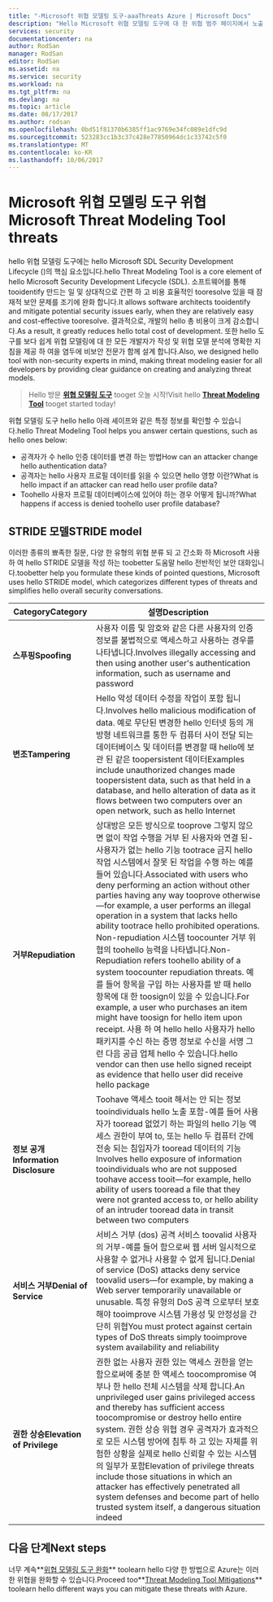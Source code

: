 ```yaml
---
title: "-Microsoft 위협 모델링 도구-aaaThreats Azure | Microsoft Docs"
description: "Hello Microsoft 위협 모델링 도구에 대 한 위협 범주 페이지에서 노출 하는 모든 범주를 포함 하 위협 생성 됩니다."
services: security
documentationcenter: na
author: RodSan
manager: RodSan
editor: RodSan
ms.assetid: na
ms.service: security
ms.workload: na
ms.tgt_pltfrm: na
ms.devlang: na
ms.topic: article
ms.date: 08/17/2017
ms.author: rodsan
ms.openlocfilehash: 0bd51f81370b6385ff1ac9769e34fc089e1dfc9d
ms.sourcegitcommit: 523283cc1b3c37c428e77850964dc1c33742c5f0
ms.translationtype: MT
ms.contentlocale: ko-KR
ms.lasthandoff: 10/06/2017
---
```

# <a name="microsoft-threat-modeling-tool-threats"></a><span data-ttu-id="d669b-103">Microsoft 위협 모델링 도구 위협</span><span class="sxs-lookup"><span data-stu-id="d669b-103">Microsoft Threat Modeling Tool threats</span></span>

<span data-ttu-id="d669b-104">hello 위협 모델링 도구에는 hello Microsoft SDL Security Development Lifecycle ()의 핵심 요소입니다.</span><span class="sxs-lookup"><span data-stu-id="d669b-104">hello Threat Modeling Tool is a core element of hello Microsoft Security Development Lifecycle (SDL).</span></span> <span data-ttu-id="d669b-105">소프트웨어를 통해 tooidentify 만드는 일 및 상대적으로 간편 하 고 비용 효율적인 tooresolve 있을 때 잠재적 보안 문제를 조기에 완화 합니다.</span><span class="sxs-lookup"><span data-stu-id="d669b-105">It allows software architects tooidentify and mitigate potential security issues early, when they are relatively easy and cost-effective tooresolve.</span></span> <span data-ttu-id="d669b-106">결과적으로, 개발의 hello 총 비용이 크게 감소합니다.</span><span class="sxs-lookup"><span data-stu-id="d669b-106">As a result, it greatly reduces hello total cost of development.</span></span> <span data-ttu-id="d669b-107">또한 hello 도구를 보다 쉽게 위협 모델링에 대 한 모든 개발자가 작성 및 위협 모델 분석에 명확한 지침을 제공 하 여을 염두에 비보안 전문가 함께 설계 합니다.</span><span class="sxs-lookup"><span data-stu-id="d669b-107">Also, we designed hello tool with non-security experts in mind, making threat modeling easier for all developers by providing clear guidance on creating and analyzing threat models.</span></span>

> <span data-ttu-id="d669b-108">Hello 방문  **[위협 모델링 도구](./azure-security-threat-modeling-tool.md)**  tooget 오늘 시작!</span><span class="sxs-lookup"><span data-stu-id="d669b-108">Visit hello **[Threat Modeling Tool](./azure-security-threat-modeling-tool.md)** tooget started today!</span></span>

<span data-ttu-id="d669b-109">위협 모델링 도구 hello hello 아래 셰이프와 같은 특정 정보를 확인할 수 있습니다.</span><span class="sxs-lookup"><span data-stu-id="d669b-109">hello Threat Modeling Tool helps you answer certain questions, such as hello ones below:</span></span>

* <span data-ttu-id="d669b-110">공격자가 수 hello 인증 데이터를 변경 하는 방법</span><span class="sxs-lookup"><span data-stu-id="d669b-110">How can an attacker change hello authentication data?</span></span>
* <span data-ttu-id="d669b-111">공격자는 hello 사용자 프로필 데이터를 읽을 수 있으면 hello 영향 이란?</span><span class="sxs-lookup"><span data-stu-id="d669b-111">What is hello impact if an attacker can read hello user profile data?</span></span>
* <span data-ttu-id="d669b-112">Toohello 사용자 프로필 데이터베이스에 있어야 하는 경우 어떻게 됩니까?</span><span class="sxs-lookup"><span data-stu-id="d669b-112">What happens if access is denied toohello user profile database?</span></span>

## <a name="stride-model"></a><span data-ttu-id="d669b-113">STRIDE 모델</span><span class="sxs-lookup"><span data-stu-id="d669b-113">STRIDE model</span></span>

<span data-ttu-id="d669b-114">이러한 종류의 뾰족한 질문, 다양 한 유형의 위협 분류 되 고 간소화 하 Microsoft 사용 하 여 hello STRIDE 모델을 작성 하는 toobetter 도움말 hello 전반적인 보안 대화입니다.</span><span class="sxs-lookup"><span data-stu-id="d669b-114">toobetter help you formulate these kinds of pointed questions, Microsoft uses hello STRIDE model, which categorizes different types of threats and simplifies hello overall security conversations.</span></span>

| <span data-ttu-id="d669b-115">Category</span><span class="sxs-lookup"><span data-stu-id="d669b-115">Category</span></span> | <span data-ttu-id="d669b-116">설명</span><span class="sxs-lookup"><span data-stu-id="d669b-116">Description</span></span> |
| -------- | ----------- |
| <span data-ttu-id="d669b-117">**스푸핑**</span><span class="sxs-lookup"><span data-stu-id="d669b-117">**Spoofing**</span></span> | <span data-ttu-id="d669b-118">사용자 이름 및 암호와 같은 다른 사용자의 인증 정보를 불법적으로 액세스하고 사용하는 경우를 나타냅니다.</span><span class="sxs-lookup"><span data-stu-id="d669b-118">Involves illegally accessing and then using another user's authentication information, such as username and password</span></span> |
| <span data-ttu-id="d669b-119">**변조**</span><span class="sxs-lookup"><span data-stu-id="d669b-119">**Tampering**</span></span> | <span data-ttu-id="d669b-120">Hello 악성 데이터 수정을 작업이 포함 됩니다.</span><span class="sxs-lookup"><span data-stu-id="d669b-120">Involves hello malicious modification of data.</span></span> <span data-ttu-id="d669b-121">예로 무단된 변경한 hello 인터넷 등의 개방형 네트워크를 통한 두 컴퓨터 사이 전달 되는 데이터베이스 및 데이터를 변경할 때 hello에 보관 된 같은 toopersistent 데이터</span><span class="sxs-lookup"><span data-stu-id="d669b-121">Examples include unauthorized changes made toopersistent data, such as that held in a database, and hello alteration of data as it flows between two computers over an open network, such as hello Internet</span></span> |
| <span data-ttu-id="d669b-122">**거부**</span><span class="sxs-lookup"><span data-stu-id="d669b-122">**Repudiation**</span></span> | <span data-ttu-id="d669b-123">상대방은 모든 방식으로 tooprove 그렇지 않으면 없이 작업 수행을 거부 된 사용자와 연결 된-사용자가 없는 hello 기능 tootrace 금지 hello 작업 시스템에서 잘못 된 작업을 수행 하는 예를 들어 있습니다.</span><span class="sxs-lookup"><span data-stu-id="d669b-123">Associated with users who deny performing an action without other parties having any way tooprove otherwise—for example, a user performs an illegal operation in a system that lacks hello ability tootrace hello prohibited operations.</span></span> <span data-ttu-id="d669b-124">Non-repudiation 시스템 toocounter 거부 위협의 toohello 능력을 나타냅니다.</span><span class="sxs-lookup"><span data-stu-id="d669b-124">Non-Repudiation refers toohello ability of a system toocounter repudiation threats.</span></span> <span data-ttu-id="d669b-125">예를 들어 항목을 구입 하는 사용자를 받 때 hello 항목에 대 한 toosign이 있을 수 있습니다.</span><span class="sxs-lookup"><span data-stu-id="d669b-125">For example, a user who purchases an item might have toosign for hello item upon receipt.</span></span> <span data-ttu-id="d669b-126">사용 하 여 hello hello 사용자가 hello 패키지를 수신 하는 증명 정보로 수신을 서명 그런 다음 공급 업체 hello 수 있습니다.</span><span class="sxs-lookup"><span data-stu-id="d669b-126">hello vendor can then use hello signed receipt as evidence that hello user did receive hello package</span></span> |
| <span data-ttu-id="d669b-127">**정보 공개**</span><span class="sxs-lookup"><span data-stu-id="d669b-127">**Information Disclosure**</span></span> | <span data-ttu-id="d669b-128">Toohave 액세스 tooit 해서는 안 되는 정보 tooindividuals hello 노출 포함-예를 들어 사용자가 tooread 없었기 하는 파일의 hello 기능 액세스 권한이 부여 to, 또는 hello 두 컴퓨터 간에 전송 되는 침입자가 tooread 데이터의 기능</span><span class="sxs-lookup"><span data-stu-id="d669b-128">Involves hello exposure of information tooindividuals who are not supposed toohave access tooit—for example, hello ability of users tooread a file that they were not granted access to, or hello ability of an intruder tooread data in transit between two computers</span></span> |
| <span data-ttu-id="d669b-129">**서비스 거부**</span><span class="sxs-lookup"><span data-stu-id="d669b-129">**Denial of Service**</span></span> | <span data-ttu-id="d669b-130">서비스 거부 (dos) 공격 서비스 toovalid 사용자의 거부-예를 들어 함으로써 웹 서버 일시적으로 사용할 수 없거나 사용할 수 없게 됩니다.</span><span class="sxs-lookup"><span data-stu-id="d669b-130">Denial of service (DoS) attacks deny service toovalid users—for example, by making a Web server temporarily unavailable or unusable.</span></span> <span data-ttu-id="d669b-131">특정 유형의 DoS 공격 으로부터 보호 해야 tooimprove 시스템 가용성 및 안정성을 간단히 위협</span><span class="sxs-lookup"><span data-stu-id="d669b-131">You must protect against certain types of DoS threats simply tooimprove system availability and reliability</span></span> |
| <span data-ttu-id="d669b-132">**권한 상승**</span><span class="sxs-lookup"><span data-stu-id="d669b-132">**Elevation of Privilege**</span></span> | <span data-ttu-id="d669b-133">권한 없는 사용자 권한 있는 액세스 권한을 얻는 함으로써에 충분 한 액세스 toocompromise 여부나 한 hello 전체 시스템을 삭제 합니다.</span><span class="sxs-lookup"><span data-stu-id="d669b-133">An unprivileged user gains privileged access and thereby has sufficient access toocompromise or destroy hello entire system.</span></span> <span data-ttu-id="d669b-134">권한 상승 위협 경우 공격자가 효과적으로 모든 시스템 방어에 침투 하 고 있는 자체를 위험한 상황을 실제로 hello 신뢰할 수 있는 시스템의 일부가 포함</span><span class="sxs-lookup"><span data-stu-id="d669b-134">Elevation of privilege threats include those situations in which an attacker has effectively penetrated all system defenses and become part of hello trusted system itself, a dangerous situation indeed</span></span> |

## <a name="next-steps"></a><span data-ttu-id="d669b-135">다음 단계</span><span class="sxs-lookup"><span data-stu-id="d669b-135">Next steps</span></span>

<span data-ttu-id="d669b-136">너무 계속**[위협 모델링 도구 완화](./azure-security-threat-modeling-tool-mitigations.md)**  toolearn hello 다양 한 방법으로 Azure는 이러한 위협을 완화할 수 있습니다.</span><span class="sxs-lookup"><span data-stu-id="d669b-136">Proceed too**[Threat Modeling Tool Mitigations](./azure-security-threat-modeling-tool-mitigations.md)** toolearn hello different ways you can mitigate these threats with Azure.</span></span>
